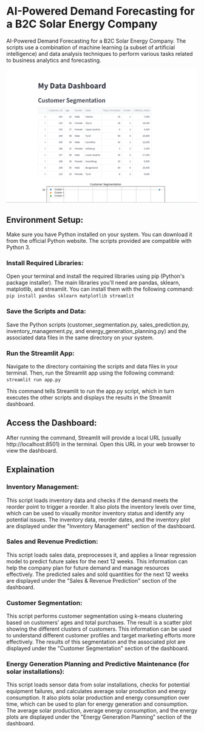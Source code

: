 # AI-Powered Demand Forecasting for a B2C Solar Energy Company
AI-Powered Demand Forecasting for a B2C Solar Energy Company. 
The scripts use a combination of machine learning (a subset of artificial intelligence) and data analysis techniques to perform various tasks related to business analytics and forecasting. 

![Streamlit Dashboard](streamlit_dashboard.png)

## Environment Setup:
Make sure you have Python installed on your system. You can download it from the official Python website. 
The scripts provided are compatible with Python 3.

### Install Required Libraries:
Open your terminal and install the required libraries using pip (Python's package installer). The main libraries you'll need are pandas, sklearn, matplotlib, and streamlit. 
You can install them with the following command: `pip install pandas sklearn matplotlib streamlit`

### Save the Scripts and Data:
Save the Python scripts (customer_segmentation.py, sales_prediction.py, inventory_management.py, and energy_generation_planning.py) and the associated data files in the same directory on your system.

### Run the Streamlit App:
Navigate to the directory containing the scripts and data files in your terminal. Then, run the Streamlit app using the following command:
`streamlit run app.py`

This command tells Streamlit to run the app.py script, which in turn executes the other scripts and displays the results in the Streamlit dashboard.

## Access the Dashboard:
After running the command, Streamlit will provide a local URL (usually http://localhost:8501) in the terminal. Open this URL in your web browser to view the dashboard.

## Explaination
### Inventory Management:
This script loads inventory data and checks if the demand meets the reorder point to trigger a reorder. 
It also plots the inventory levels over time, which can be used to visually monitor inventory status and identify any potential issues. 
The inventory data, reorder dates, and the inventory plot are displayed under the "Inventory Management" section of the dashboard.

### Sales and Revenue Prediction:
This script loads sales data, preprocesses it, and applies a linear regression model to predict future sales for the next 12 weeks. 
This information can help the company plan for future demand and manage resources effectively. 
The predicted sales and sold quantities for the next 12 weeks are displayed under the "Sales & Revenue Prediction" section of the dashboard.

### Customer Segmentation:
This script performs customer segmentation using k-means clustering based on customers' ages and total purchases. 
The result is a scatter plot showing the different clusters of customers. This information can be used to understand different customer profiles and target marketing efforts more effectively. 
The results of this segmentation and the associated plot are displayed under the "Customer Segmentation" section of the dashboard.

### Energy Generation Planning and Predictive Maintenance (for solar installations):
This script loads sensor data from solar installations, checks for potential equipment failures, and calculates average solar production and energy consumption. 
It also plots solar production and energy consumption over time, which can be used to plan for energy generation and consumption. 
The average solar production, average energy consumption, and the energy plots are displayed under the "Energy Generation Planning" section of the dashboard.
